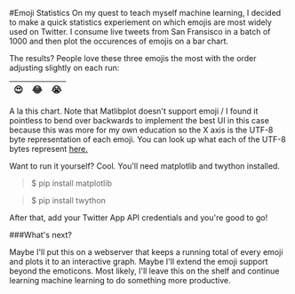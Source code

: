 #Emoji Statistics
On my quest to teach myself machine learning, I decided to make a quick statistics experiement on which emojis are most widely used on Twitter. I consume live tweets from San Fransisco in a batch of 1000 and then plot the occurences of emojis on a bar chart.

The results? People love these three emojis the most with the order adjusting slightly on each run:

:heart_eyes:|:joy:|:sob:
--- | --- | ---

A la this chart. Note that Matlibplot doesn't support emoji / I found it pointless to bend over backwards to implement the best UI in this case because this was more for my own education so the X axis is the UTF-8 byte representation of each emoji. You can look up what each of the UTF-8 bytes represent [here.](http://apps.timwhitlock.info/emoji/tables/unicode)

Want to run it yourself? Cool. You'll need matplotlib and twython installed.

> $ pip install matplotlib

> $ pip install twython

After that, add your Twitter App API credentials and you're good to go!

###What's next?

Maybe I'll put this on a webserver that keeps a running total of every emoji and plots it to an interactive graph. Maybe I'll extend the emoji support beyond the emoticons. Most likely, I'll leave this on the shelf and continue learning machine learning to do something more productive.